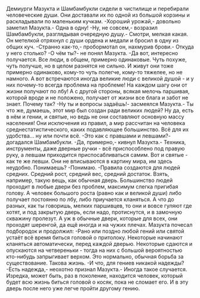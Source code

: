   Демиурги Мазукта и Шамбамбукли сидели в чистилище и перебирали человеческие души. Они доставали их по одной из большой корзины и раскладывали по маленьким кучкам.
-Хороший урожай,- довольно заметил Мазукта.- Одна в одну!
-Ну, не совсем,- возразил Шамбамбукли, разглядывая очередную душу.- Смотри, мелкая какая.
Он метелкой отряхнул с души ордена и медали и бросил в одну из общих куч.
-Странно как-то,- пробормотал он, нахмурив брови.- Откуда у него столько?
-О чём ты?- не понял Мазукта.
-Да вот, интересно получается. Все люди, в общем, примерно одинаковые. Чуть похуже, чуть получше, но в целом разнятся не сильно. И живут они тоже примерно одинаково, кому-то чуть полегче, кому-то тяжелее, но не намного. А вот встречаются иногда великие люди с великой душой - и у них почему-то всегда проблема на проблеме! На каждом шагу они от жизни получают по лбу! А с другой стороны, всякая мелочь паршивая, которой вроде и не положено, получает от жизни все блага и забот не знает. Почему так?
-Ну ты и вопросы задаёшь!- засмеялся Мазукта.- Ты что же, думаешь, этот мир был создан ради великих людей? Ну да, есть в нём и гении, и святые, но ведь не они составляют основную массу населения! Они исключения из правил, а мир рассчитан на человека среднестатистического, каких подавляющее большинство. Всё для их удобства... ну или почти всё.
-Это как с правшами и левшами?- догадался Шамбамбукли.
-Да, примерно,- кивнул Мазукта.- Техника, инструменты, даже дверные ручки - всё приспособлено под правую руку, а левшам приходится приспосабливаться самим. Вот и святые - как те же левши. Они не вписываются в картину мира, им здесь неудобно. Понимаешь?
-Понимаю.
-Правила создаются для людей средних. Средний рост, средний вес, средний достаток. Взять, например, такую вещь, как обычная дверь. Большинство людей проходит в любые двери без проблем, максимум слегка пригибая голову. А человек большого роста (равно как и великой души) либо получает постоянно по лбу, либо приучается кланяться. А что до разных, как ты говоришь, мелких паршивцев, то они и вовсе гуляют где хотят, и под закрытую дверь, если надо, протиснутся, и в замочную скважину пролезут. А уж в обычные двери, которые для всех, они проходят шеренгой, да ещё иногда и на чужих плечах.
Мазукта почесал подбородок и продолжил:
-Рано или поздно любой гений или святой устаёт всё время биться головой о притолоку. Некоторые начинают кланяться автоматически, перед каждой дверью. Некоторые сдаются и опускаются на четвереньки - тогда на них с большой вероятностью кто-нибудь запрыгивает верхом. Это нормально, обычная борьба за существование. Такова жизнь.
-И что, для гениев никакой надежды?
-Есть надежда,- неохотно признал Мазукта.- Иногда такое случается. Изредка, может быть, раз в поколение, находится человек, который будет всю жизнь биться головой о косяк, пока не сломает его. И в эту дверь после него уже легче пройти другому гению.      